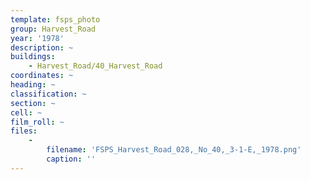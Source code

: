 ```yaml
---
template: fsps_photo
group: Harvest_Road
year: '1978'
description: ~
buildings:
    - Harvest_Road/40_Harvest_Road
coordinates: ~
heading: ~
classification: ~
section: ~
cell: ~
film_roll: ~
files:
    -
        filename: 'FSPS_Harvest_Road_028,_No_40,_3-1-E,_1978.png'
        caption: ''
---
```


